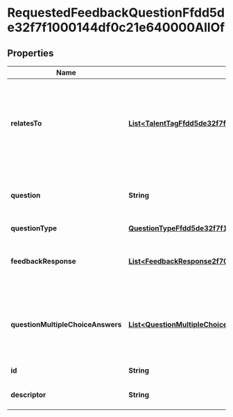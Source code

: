 

# RequestedFeedbackQuestionFfdd5de32f7f1000144df0c21e640000AllOf


## Properties

| Name | Type | Description | Notes |
|------------ | ------------- | ------------- | -------------|
|**relatesTo** | [**List&lt;TalentTagFfdd5de32f7f100016c88e016ad20000&gt;**](TalentTagFfdd5de32f7f100016c88e016ad20000.md) | The talent tags that relate to feedback question or response for requested feedback events. |  [optional] |
|**question** | **String** | The rich text part of a Question in a feedback request. |  [optional] |
|**questionType** | [**QuestionTypeFfdd5de32f7f1000144df15bb77b0001**](QuestionTypeFfdd5de32f7f1000144df15bb77b0001.md) |  |  [optional] |
|**feedbackResponse** | [**List&lt;FeedbackResponse2f703c317dc910001bd2de83d1590000&gt;**](FeedbackResponse2f703c317dc910001bd2de83d1590000.md) | All the feedback responses for the feedback question. |  [optional] [readonly] |
|**questionMultipleChoiceAnswers** | [**List&lt;QuestionMultipleChoiceFfdd5de32f7f100016c2c1e768f40000&gt;**](QuestionMultipleChoiceFfdd5de32f7f100016c2c1e768f40000.md) | Answers for multiple choice questions in requested feedback events. |  [optional] [readonly] |
|**id** | **String** | Id of the instance |  [optional] |
|**descriptor** | **String** | A preview of the instance |  [optional] |




